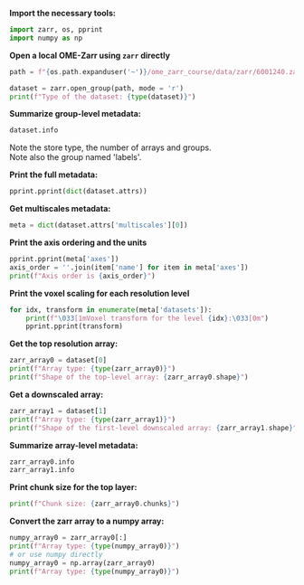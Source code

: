 **Import the necessary tools:**
```Python
import zarr, os, pprint
import numpy as np
```

**Open a local OME-Zarr using `zarr` directly**
```Python
path = f"{os.path.expanduser('~')}/ome_zarr_course/data/zarr/6001240.zarr"

dataset = zarr.open_group(path, mode = 'r')
print(f"Type of the dataset: {type(dataset)}")
```

**Summarize group-level metadata:**
```Python
dataset.info
```
Note the store type, the number of arrays and groups. \
Note also the group named 'labels'.

**Print the full metadata:**
```Python
pprint.pprint(dict(dataset.attrs))
```

**Get multiscales metadata:**
```Python
meta = dict(dataset.attrs['multiscales'][0])
```

**Print the axis ordering and the units**
```Python
pprint.pprint(meta['axes'])
axis_order = ''.join(item['name'] for item in meta['axes'])
print(f"Axis order is {axis_order}")
```
**Print the voxel scaling for each resolution level**
```Python
for idx, transform in enumerate(meta['datasets']):
    print(f"\033[1mVoxel transform for the level {idx}:\033[0m")
    pprint.pprint(transform)
```
**Get the top resolution array:**
```Python
zarr_array0 = dataset[0]
print(f"Array type: {type(zarr_array0)}")
print(f"Shape of the top-level array: {zarr_array0.shape}")
```
**Get a downscaled array:**
```Python
zarr_array1 = dataset[1]
print(f"Array type: {type(zarr_array1)}")
print(f"Shape of the first-level downscaled array: {zarr_array1.shape}")
```
**Summarize array-level metadata:**
```Python
zarr_array0.info
zarr_array1.info
```
**Print chunk size for the top layer:**
```Python
print(f"Chunk size: {zarr_array0.chunks}")
```

**Convert the zarr array to a numpy array:**
```Python
numpy_array0 = zarr_array0[:]
print(f"Array type: {type(numpy_array0)}")
# or use numpy directly
numpy_array0 = np.array(zarr_array0)
print(f"Array type: {type(numpy_array0)}")
```



